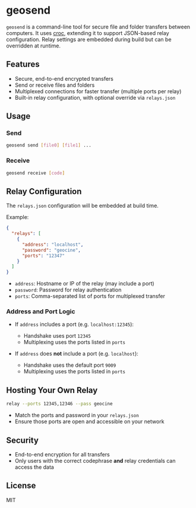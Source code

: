 # geosend

`geosend` is a command-line tool for secure file and folder transfers between computers. It uses [croc](https://github.com/schollz/croc), extending it to support JSON-based relay configuration. Relay settings are embedded during build but can be overridden at runtime.

## Features  
- Secure, end-to-end encrypted transfers  
- Send or receive files and folders  
- Multiplexed connections for faster transfer (multiple ports per relay)  
- Built-in relay configuration, with optional override via `relays.json`

## Usage

### Send
```sh
geosend send [file0] [file1] ...
```
### Receive
```sh
geosend receive [code]
```

## Relay Configuration

The `relays.json` configuration will be embedded at build time.

Example:
```json
{
  "relays": [
    {
      "address": "localhost",
      "password": "geocine",
      "ports": "12347"
    }
  ]
}
```

- `address`: Hostname or IP of the relay (may include a port)  
- `password`: Password for relay authentication  
- `ports`: Comma-separated list of ports for multiplexed transfer

### Address and Port Logic

- If `address` includes a port (e.g. `localhost:12345`):  
  - Handshake uses port `12345`  
  - Multiplexing uses the ports listed in `ports`

- If `address` does **not** include a port (e.g. `localhost`):  
  - Handshake uses the default port `9009`  
  - Multiplexing uses the ports listed in `ports`

## Hosting Your Own Relay
```sh
relay --ports 12345,12346 --pass geocine
```
- Match the ports and password in your `relays.json`  
- Ensure those ports are open and accessible on your network

## Security

- End-to-end encryption for all transfers  
- Only users with the correct codephrase **and** relay credentials can access the data

## License  
MIT